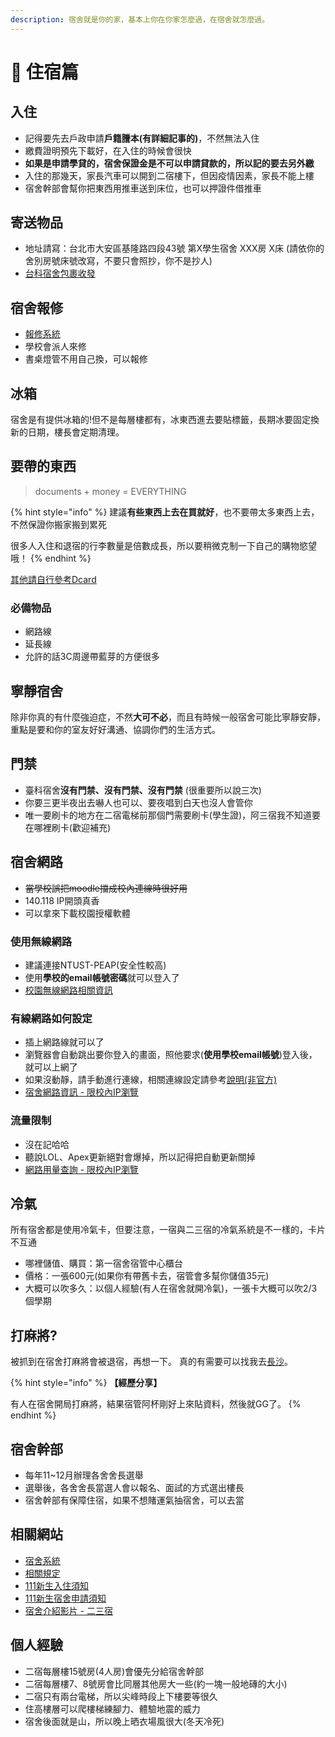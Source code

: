 ```yaml
---
description: 宿舍就是你的家，基本上你在你家怎麼過，在宿舍就怎麼過。
---
```


# 🏨 住宿篇

## 入住

* 記得要先去戶政申請**戶籍謄本(有詳細記事的)**，不然無法入住
* 繳費證明預先下載好，在入住的時候會很快
* **如果是申請學貸的，宿舍保證金是不可以申請貸款的，所以記的要去另外繳**
* 入住的那幾天，家長汽車可以開到二宿樓下，但因疫情因素，家長不能上樓
* 宿舍幹部會幫你把東西用推車送到床位，也可以押證件借推車

## 寄送物品

* 地址請寫：台北市大安區基隆路四段43號 第X學生宿舍 XXX房 X床 (請依你的舍別房號床號改寫，不要只會照抄，你不是抄人)
* [台科宿舍包裹收發](https://docs.google.com/spreadsheets/d/1RgAEnYjlW0nh5r2s-H2\_OwS2Xx\_pHJs4bzXL2RSDwuw/edit#gid=532170578)

## 宿舍報修

* [報修系統](https://docs.google.com/forms/d/e/1FAIpQLSftf0dDG90ji0DXqs70DNo9gbxaWCZXyXa-IBEvv-5Ayz8n6A/viewform)
* 學校會派人來修
* 書桌燈管不用自己換，可以報修

## 冰箱

宿舍是有提供冰箱的!但不是每層樓都有，冰東西進去要貼標籤，長期冰要固定換新的日期，樓長會定期清理。

## 要帶的東西

> documents + money = EVERYTHING

{% hint style="info" %}
建議**有些東西上去在買就好**，也不要帶太多東西上去，不然保證你搬家搬到累死

很多人入住和退宿的行李數量是倍數成長，所以要稍微克制一下自己的購物慾望哦！
{% endhint %}

[其他請自行參考Dcard](https://www.dcard.tw/f/freshman/p/239332116)

### 必備物品

* 網路線
* 延長線
* 允許的話3C周邊帶藍芽的方便很多

## 寧靜宿舍

除非你真的有什麼強迫症，不然**大可不必**，而且有時候一般宿舍可能比寧靜安靜，重點是要和你的室友好好溝通、協調你們的生活方式。

## 門禁

* 臺科宿舍**沒有門禁、沒有門禁、沒有門禁** (很重要所以說三次)
* 你要三更半夜出去嚇人也可以、要夜唱到白天也沒人會管你
* 唯一要刷卡的地方在二宿電梯前那個門需要刷卡(學生證)，阿三宿我不知道要在哪裡刷卡(歡迎補充)

## 宿舍網路

* ~~當學校誤把moodle擋成校內連線時很好用~~
* 140.118 IP開頭真香
* 可以拿來下載校園授權軟體

### 使用無線網路

* 建議連接NTUST-PEAP(安全性較高)
* 使用**學校的email帳號密碼**就可以登入了
* [校園無線網路相關資訊](https://www.cc.ntust.edu.tw/p/412-1050-8357.php?Lang=zh-tw)

### 有線網路如何設定

* 插上網路線就可以了
* 瀏覽器會自動跳出要你登入的畫面，照他要求(**使用學校email帳號**)登入後，就可以上網了
* 如果沒動靜，請手動進行連線，相關連線設定請參考[說明(非官方)](https://reurl.cc/3YXRRR)
* [宿舍網路資訊 - 限校內IP瀏覽](https://dorm.ntust.edu.tw/)

### 流量限制

* 沒在記哈哈
* 聽說LOL、Apex更新絕對會爆掉，所以記得把自動更新關掉
* [網路用量查詢 - 限校內IP瀏覽](https://network.ntust.edu.tw/)

## 冷氣

所有宿舍都是使用冷氣卡，但要注意，一宿與二三宿的冷氣系統是不一樣的，卡片不互通

* 哪裡儲值、購買：第一宿舍宿管中心櫃台
* 價格：一張600元(如果你有帶舊卡去，宿管會多幫你儲值35元)
* 大概可以吹多久：以個人經驗(有人在宿舍就開冷氣)，一張卡大概可以吹2/3個學期

## 打麻將?

被抓到在宿舍打麻將會被退宿，再想一下。 真的有需要可以找我去[長沙](https://goo.gl/maps/sqJ1uJ6M2n9QCSDc9)。&#x20;

{% hint style="info" %}
**【經歷分享】**

&#x20;有人在宿舍開局打麻將，結果宿管阿杯剛好上來貼資料，然後就GG了。
{% endhint %}

## 宿舍幹部

* 每年11\~12月辦理各舍舍長選舉
* 選舉後，各舍舍長當選人會以報名、面試的方式選出樓長
* 宿舍幹部有保障住宿，如果不想賭運氣抽宿舍，可以去當

## 相關網站

* [宿舍系統](https://sa.ntust.edu.tw/Dorm/)
* [相關規定](https://student.ntust.edu.tw/p/412-1053-8395.php?Lang=zh-tw)
* [111新生入住須知](https://student.ntust.edu.tw/p/406-1053-103768,r1436.php?Lang=zh-tw)
* [111新生宿舍申請須知](https://student.ntust.edu.tw/p/406-1053-103662,r1436.php?Lang=zh-tw)
* [宿舍介紹影片 - 二三宿](https://youtu.be/kTR4vX3KBHs)

## 個人經驗

* 二宿每層樓15號房(4人房)會優先分給宿舍幹部
* 二宿每層樓7、8號房會比同層其他房大一些(約一塊一般地磚的大小)
* 二宿只有兩台電梯，所以尖峰時段上下樓要等很久
* 住高樓層可以爬樓梯練腳力、體驗地震的威力
* 宿舍後面就是山，所以晚上晒衣場風很大(冬天冷死)
